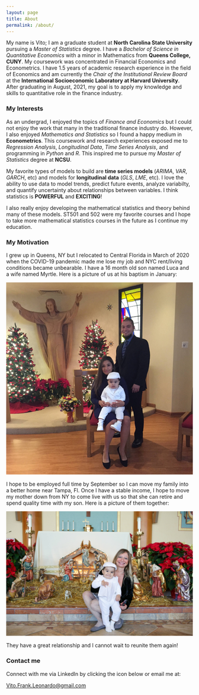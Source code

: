 ```yaml
---
layout: page
title: About
permalink: /about/
---
```


My name is Vito; I am a graduate student at **North Carolina State University** pursuing a *Master of Statistics* degree. I have a *Bachelor of Science in Quantitative Economics* with a minor in Mathematics from **Queens College, CUNY**. My coursework was concentrated in Financial Economics and Econometrics. I have 1.5 years of academic research experience in the field of Economics and am currently the *Chair of the Institutional Review Board* at the **International Socioeconomic Laboratory at Harvard University**. After graduating in August, 2021, my goal is to apply my knowledge and skills to quantitative role in the finance industry.    

### My Interests

As an undergrad, I enjoyed the topics of *Finance and Economics* but I could not enjoy the work that many in the traditional finance industry do. However, I also enjoyed *Mathematics and Statistics* so I found a happy medium in **Econometrics**. This coursework and research experiences exposed me to *Regression Analysis*, *Longitudinal Data*, *Time Series Analysis*, and programming in *Python* and *R*. This inspired me to pursue my *Master of Statistics* degree at **NCSU**. 

My favorite types of models to build are **time series models** (*ARIMA*, *VAR*, *GARCH*, etc) and models for **longitudinal data** (*GLS*, *LME*, etc). I love the ability to use data to model trends, predict future events, analyze variabilty, and quantify uncertainty about relationships between variables. I think statistics is **POWERFUL** and **EXCITING**!

I also really enjoy developing the mathematical statistics and theory behind many of these models. ST501 and 502 were my favorite courses and I hope to take more mathematical statistics courses in the future as I continue my education. 

### My Motivation

I grew up in Queens, NY but I relocated to Central Florida in March of 2020 when the COVID-19 pandemic made me lose my job and NYC rent/living conditions became unbearable. I have a 16 month old son named Luca and a wife named Myrtle. Here is a picture of us at his baptism in January: 

![](https://raw.githubusercontent.com/Vito-Frank-Leonardo/Vito-Frank-Leonardo.github.io/master/images/LucaBaptismFamily.JPG)

I hope to be employed full time by September so I can move my family into a better home near Tampa, Fl. Once I have a stable income, I hope to move my mother down from NY to come live with us so that she can retire and spend quality time with my son. Here is a picture of them together: 

![](https://raw.githubusercontent.com/Vito-Frank-Leonardo/Vito-Frank-Leonardo.github.io/master/images/LucaBaptismMom.JPG)

They have a great relationship and I cannot wait to reunite them again!

### Contact me

Connect with me via LinkedIn by clicking the icon below or email me at:

[Vito.Frank.Leonardo@gmail.com](mailto:Vito.Frank.Leonardo@gmail.com)
